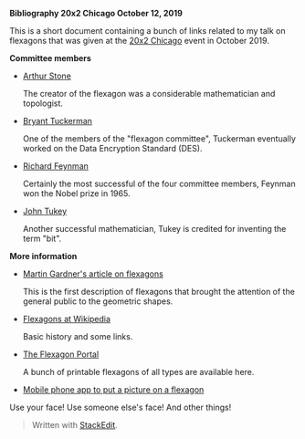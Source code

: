 **Bibliography 
20x2 Chicago 
October 12, 2019**

This is a short document containing a bunch of links related to my talk on flexagons that was given at the [20x2 Chicago](http://20x2chi.org/) event in October 2019.

**Committee members**

* [Arthur Stone](https://en.wikipedia.org/wiki/Arthur_Harold_Stone)

  The creator of the flexagon was a considerable mathematician and topologist.

* [Bryant Tuckerman](https://en.wikipedia.org/wiki/Bryant_Tuckerman)

  One of the members of the "flexagon committee", Tuckerman eventually worked on the Data Encryption Standard (DES).

* [Richard Feynman](https://en.wikipedia.org/wiki/Richard_Feynman)

  Certainly the most successful of the four committee members, Feynman won the Nobel prize in 1965.

* [John Tukey](https://en.wikipedia.org/wiki/John_Tukey)

  Another successful mathematician, Tukey is credited for inventing the term "bit".

**More information** 

* [Martin Gardner's article on flexagons](https://www.maa.org/sites/default/files/pdf/pubs/focus/Gardner_Hexaflexagons12_1956.pdf)

  This is the first description of flexagons that brought the attention of the general public to the geometric shapes.

* [Flexagons at Wikipedia](https://en.wikipedia.org/wiki/Flexagon)

  Basic history and some links.

* [The Flexagon Portal](https://www.flexagon.net/)

  A bunch of printable flexagons of all types are available here.

* [Mobile phone app to put a picture on a flexagon](https://christianp.github.io/hexaflexagon/)

Use your face! Use someone else's face! And other things!

> Written with [StackEdit](https://stackedit.io/).
